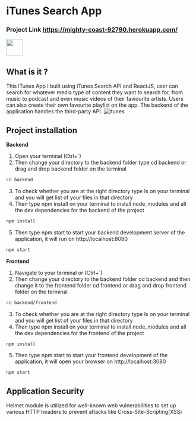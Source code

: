  # iTunes Search App  
  ### Project Link https://mighty-coast-92790.herokuapp.com/
 <div>
  <img src="https://www.seekpng.com/png/detail/158-1589764_download-svg-download-png-hand-wave-emoji.png" width="45" height="45" />
</div>

## What is it ?
This iTunes App I built using iTunes Search API and ReactJS, user can search for whatever media type of content they want to search for,
from music to podcast and even music videos of their faviourite artists. Users can also create their own favourite playlist on the app.
The backend of the application handles the third-party API.
![itunes](https://user-images.githubusercontent.com/70260072/200777229-cde45362-5dc8-439d-8d2a-812ca19e0332.png)

## Project installation
**Backend**
1. Open your terminal (Ctrl+`)
2. Then change your directory to the backend folder type cd backend or drag and drop backend folder on the terminal
```bash
cd backend
```
3. To check whether you are at the right directory type ls on your terminal and you will get list of your files in that directory
4. Then type npm install on your terminal to install node_modules and all the dev dependencies for the backend of the project
```bash
npm install
```
5. Then type npm start to start your backend development server of the application, it will run on http://localhost:8080
```bash
npm start
```

**Frontend**
1. Navigate to your terminal or (Ctrl+`)
2. Then change your directory to the backend folder cd backend and then change it to the frontend folder cd frontend or drag and drop frontend folder on the terminal
```bash
cd backend/frontend
```
3. To check whether you are at the right directory type ls on your terminal and you will get list of your files in that directory
4. Then type npm install on your terminal to install node_modules and all the dev dependencies for the frontend of the project
```bash
npm install
```
5. Then type npm start to start your frontend development of the application, it will open your browser on http://localhost:3080
```bash
npm start
```
## Application Security
Helmet module is utilized for well-known web vulnerabilities to set up various HTTP headers to prevent attacks like Cross-Site-Scripting(XSS)


